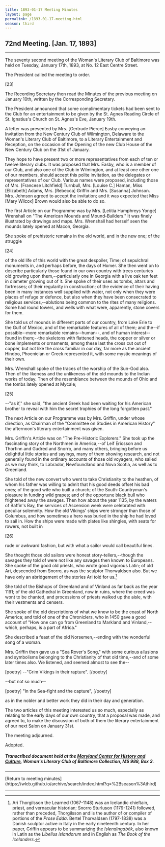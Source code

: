 ```yaml
---
title: 1893-01-17 Meeting Minutes
layout: page
permalink: /1893-01-17-meeting.html
season: third
---
```


<style>
    #maincontent{
        font-size:1.4em;
    }
</style>
## 72nd Meeting. [Jan. 17, 1893]
<hr>

The seventy second meeting of the Woman's Literary Club of Baltimore was held on Tuesday, January 17th, 1893, at No. 12 East Centre Street.

The President called the meeting to order.

[23]

The Recording Secretary then read the Minutes of the previous meeting on January 10th, written by the Corresponding Secretary.

The President announced that some complimentary tickets had been sent to the Club for an entertainment to be given by the St. Agnes Reading Circle of St. Ignatius's Church on St. Agnes's Eve, January 19th.

A letter was presented by Mrs. [Gertrude Pierce] Easby conveying an Invitation from the New Century Club of Wilmington, Delaware to the Woman's Literary Club of Baltimore, to a Literary Entertainment and Reception, on the occasion of the Opening of the new Club House of the New Century Club on the 31st of January.

They hope to have present two or more representatives from each of ten or twelve literary clubs. It was proposed that Mrs. Easby, who is a member of our Club, and also one of the Club in Wilmington, and at least one other one of our members, should accept this polite invitation, as the delegates or representatives of our Club. Various names were proposed, including those of Mrs. [Francese Litchfield] Turnbull, Mrs. [Louise C.] Haman, Miss [Elizabeth] Adams, Mrs. [Rebecca] Griffin and Mrs. [Susanna] Johnson. Mrs. Johnson agreed to accept the invitation; and it was expected that Miss [Mary Wilcox] Brown would also be able to do so.

The first Article on our Programme was by Mrs. [Letitia Humphreys Yonge] Wrenshall on "The American Mounds and Mound-Builders." It was finely illustrated by drawings and maps. Mrs. Wrenshall had herself seen the mounds lately opened at Macon, Georgia.

She spoke of prehistoric remains in the old world, and in  the new one; of the struggle

[24]

of the old life of this world with the great despoiler, Time; of sepulchral monuments in, and perhaps before, the days of Homer. She then went on to describe particularly those found in our own country with trees centuries old growing upon them,--particularly one in Georgia with a live oak ten feet in diameter growing out of it. She spoke of their uses as tombs, altars and fortresses; of their regularity in construction; of the evidence of their having been in many instances well supplied with water, not only when they were places of refuge or defence, but also when they have been consecrated to religious services,--ablutions being common to the rites of many religions. Some had round towers, and wells with what were, apparently, stone covers for them.

She told us of mounds in different parts of our country, from Lake Erie to the Gulf of Mexico, and of the remarkable features of all of them; and the--if possible--more remarkable remains--human--, and of human interest--found in them;--the skeletons with flattened heads, the copper or silver or bone implements or ornaments, among these last the cross cut out of copper, but not like the cross familiar in our day, far more as the ancient Hindoo, Phoenician or Greek represented it, with some mystic meanings of their own.

Mrs. Wrenshall spoke of the traces of the worship of the Sun-God also. Then of the likeness and the unlikeness of the old mounds to the Indian works of today. Then of the resemblance between the mounds of Ohio and the tombs lately opened at Mycale;

[25]

--"as if," she said, "the ancient Greek had been waiting for his American brother to reveal with him the secret trophies of the long forgotten past."

The next Article on our Programme was by Mrs. Griffin, under whose direction, as Chairman of the "Committee on Studies in American History" the afternoon's literary entertainment was given.

Mrs. Griffin's Article was on "The Pre-Historic Explorers."  She took up the fascinating story of the Northmen in America,--of Leif Ericsson and Thorfinn and Gudred and Snorro, and many others, bringing before us delightful little stories and sayings, many of them showing research, and not generally found in the ordinary accounts of those old voyagers, who sailed as we may think, to Labrador, Newfoundland and Nova Scotia, as well as to Greenland.

She told of the new convert who went to take Christianity to the heathen, of whom his father was willing to admit that his good deeds offset his bad ones; of the good wife who built a church; of the South-Countryman's pleasure in funding wild grapes; and of the opportune black bull who frightened away the savages. Then how about the year 1135, by the waters of Baffin's Bay, the services of Ascension week were celebrated with peculiar solemnity. How the old Vikings' ships were stronger than those of Columbus, and how sometimes a hero was buried in the ship he had loved to sail in. How the ships were made with plates like shingles, with seats for rowers, not built in

[26]

rude or awkward fashion, but with what a sailor would call beautiful lines.

She thought those old sailors were honest story-tellers,--though the savages they told of were not like any savages then known to Europeans. She spoke of the good old priests, who wrote good vigorous Latin; of old Ari, descended from Snorro, as was the sculptor Thorwaldsen also. But we have only an abridgement of the stories Ari told for us.[^Ari]

[^Ari]: Ari Thorgilsson the Learned (1067-1148) was an Icelandic chieftain, priest, and vernacular historian; Snorro Sturluson (1179-1241) followed, rather than preceded, Thorgilsson and is the author of or compiler of portions of the _Prose Edda_. Bertel Thorvaldsen (1797-1838) was a Danish sculptor active in Italy in the early nineteenth century. In her paper, Griffin appears to be summarizing the _Islendingabók_, also known in Latin as the _Libellus Islandorum_ and in English as _The Book of the Icelanders_.

She told of the Bishops of Greenland and of Vinland as far back as the year 1191; of the old Cathedral in Greenland, now in ruins, where the creed was wont to be chanted, and processions of priests walked up the aisle, with their vestments and censers.

She spoke of the old descriptions of what we know to be the coast of North America; and told of one of the Chroniclers, who in 1450 gave a good account of "How one can go from Greenland to Markland and Vinland,--which, perhaps, is a part of Africa."

She described a feast of the old Norsemen,--ending with the wonderful song of a woman.

Mrs. Griffin then gave us a "Sea Rover's Song," with some curious allusions and symbolisms belonging to the Christianity of that old time,--and of some later times also. We listened, and seemed almost to see the--

[poetry]
--"Grim Vikings in their rapture".
[/poetry]

--but not so much--

[poetry]
"In the Sea-fight and the capture",
[/poetry]

as in the nobler and better work they did in their day and generation.

The two articles of this meeting interested us so much, especially as relating to the early days of our own country, that a proposal was made, and agreed to, to make the discussion of both of them the literary entertainment of our next Salon on January 31st.

The meeting adjourned.

Adopted.

##### Transcribed document held at the [Maryland Center for History and Culture](http://mdhs.org/), Woman's Literary Club of Baltimore Collection, MS 988, Box 3. 

<hr>
[Return to meeting minutes](https://wlcb.github.io/archive/search/index.html?q=%2Bseason%3Athird)
<hr>